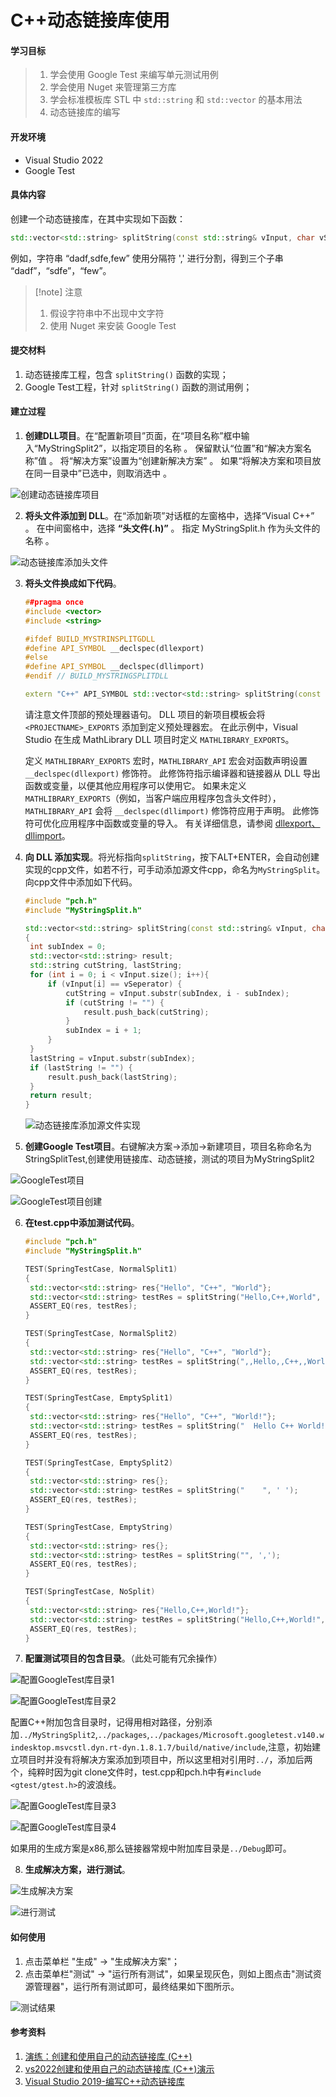 # C++动态链接库使用

#### 学习目标

>1. 学会使用 Google Test 来编写单元测试用例
>2. 学会使用 Nuget 来管理第三方库
>3. 学会标准模板库 STL 中 `std::string` 和 `std::vector` 的基本用法
>4. 动态链接库的编写



#### 开发环境

* Visual Studio 2022
* Google Test



#### 具体内容

创建一个动态链接库，在其中实现如下函数：

```cpp
std::vector<std::string> splitString(const std::string& vInput, char vSeperator);
```

 例如，字符串 “dadf,sdfe,few” 使用分隔符 ',' 进行分割，得到三个子串 “dadf”，“sdfe”，“few”。

>[!note] 注意
>
>1. 假设字符串中不出现中文字符
>2. 使用 Nuget 来安装 Google Test



#### 提交材料

1. 动态链接库工程，包含 `splitString()` 函数的实现；
2. Google Test工程，针对 `splitString()` 函数的测试用例；

#### 建立过程

1. **创建DLL项目**。在“配置新项目”页面，在“项目名称”框中输入“MyStringSplit2”，以指定项目的名称 。 保留默认“位置”和“解决方案名称”值 。 将“解决方案”设置为“创建新解决方案” 。 如果“将解决方案和项目放在同一目录中”已选中，则取消选中 。

![创建动态链接库项目](./ReadmeImgs/创建动态链接库项目.jpg)

2. **将头文件添加到 DLL**。在“添加新项”对话框的左窗格中，选择“Visual C++” 。 在中间窗格中，选择 **“头文件(.h)”** 。 指定 MyStringSplit.h 作为头文件的名称 。

![动态链接库添加头文件](./ReadmeImgs/动态链接库添加头文件.jpg)

3. **将头文件换成如下代码**。

   ```c++
   ##pragma once
   #include <vector>
   #include <string>
   
   #ifdef BUILD_MYSTRINSPLITGDLL
   #define API_SYMBOL __declspec(dllexport)
   #else
   #define API_SYMBOL __declspec(dllimport)
   #endif // BUILD_MYSTRINGSPLITDLL
   
   extern "C++" API_SYMBOL std::vector<std::string> splitString(const std::string & vInput, char vSeperator);
   ```

   请注意文件顶部的预处理器语句。 DLL 项目的新项目模板会将 `<PROJECTNAME>_EXPORTS` 添加到定义预处理器宏。 在此示例中，Visual Studio 在生成 MathLibrary DLL 项目时定义 `MATHLIBRARY_EXPORTS`。

   定义 `MATHLIBRARY_EXPORTS` 宏时，`MATHLIBRARY_API` 宏会对函数声明设置 `__declspec(dllexport)` 修饰符。 此修饰符指示编译器和链接器从 DLL 导出函数或变量，以便其他应用程序可以使用它。 如果未定义 `MATHLIBRARY_EXPORTS`（例如，当客户端应用程序包含头文件时），`MATHLIBRARY_API` 会将 `__declspec(dllimport)` 修饰符应用于声明。 此修饰符可优化应用程序中函数或变量的导入。 有关详细信息，请参阅 [dllexport、dllimport](https://learn.microsoft.com/zh-cn/cpp/cpp/dllexport-dllimport?view=msvc-170)。

4. **向 DLL 添加实现**。将光标指向`splitString`，按下ALT+ENTER，会自动创建实现的cpp文件，如若不行，可手动添加源文件cpp，命名为`MyStringSplit`。向cpp文件中添加如下代码。

   ```C++
   #include "pch.h"
   #include "MyStringSplit.h"
   
   std::vector<std::string> splitString(const std::string& vInput, char vSeperator)
   {
   	int subIndex = 0;
   	std::vector<std::string> result;
   	std::string cutString, lastString;
   	for (int i = 0; i < vInput.size(); i++){
   		if (vInput[i] == vSeperator) {
   			cutString = vInput.substr(subIndex, i - subIndex);
   			if (cutString != "") {
   				result.push_back(cutString);
   			}
   			subIndex = i + 1;
   		}
   	}
   	lastString = vInput.substr(subIndex);
   	if (lastString != "") {
   		result.push_back(lastString);
   	}
   	return result;
   }
   ```

   ![动态链接库添加源文件实现](./ReadmeImgs/动态链接库添加源文件实现.jpg)

5. **创建Google Test项目**。右键解决方案->添加->新建项目，项目名称命名为StringSplitTest,创建使用链接库、动态链接，测试的项目为MyStringSplit2

![GoogleTest项目](./ReadmeImgs/GoogleTest项目.jpg)

![GoogleTest项目创建](./ReadmeImgs/GoogleTest项目创建.jpg)

6. **在test.cpp中添加测试代码**。

   ```c++
   #include "pch.h"
   #include "MyStringSplit.h"
   
   TEST(SpringTestCase, NormalSplit1)
   {
   	std::vector<std::string> res{"Hello", "C++", "World"};
   	std::vector<std::string> testRes = splitString("Hello,C++,World", ',');
   	ASSERT_EQ(res, testRes);
   }
   
   TEST(SpringTestCase, NormalSplit2)
   {
   	std::vector<std::string> res{"Hello", "C++", "World"};
   	std::vector<std::string> testRes = splitString(",,Hello,,C++,,World,,", ',');
   	ASSERT_EQ(res, testRes);
   }
   
   TEST(SpringTestCase, EmptySplit1)
   {
   	std::vector<std::string> res{"Hello", "C++", "World!"};
   	std::vector<std::string> testRes = splitString("  Hello C++ World! ", ' ');
   	ASSERT_EQ(res, testRes);
   }
   
   TEST(SpringTestCase, EmptySplit2)
   {
   	std::vector<std::string> res{};
   	std::vector<std::string> testRes = splitString("    ", ' ');
   	ASSERT_EQ(res, testRes);
   }
   
   TEST(SpringTestCase, EmptyString)
   {
   	std::vector<std::string> res{};
   	std::vector<std::string> testRes = splitString("", ',');
   	ASSERT_EQ(res, testRes);
   }
   
   TEST(SpringTestCase, NoSplit)
   {
   	std::vector<std::string> res{"Hello,C++,World!"};
   	std::vector<std::string> testRes = splitString("Hello,C++,World!", '.');
   	ASSERT_EQ(res, testRes);
   }
   ```

7. **配置测试项目的包含目录**。（此处可能有冗余操作）

![配置GoogleTest库目录1](./ReadmeImgs/配置GoogleTest库目录1.jpg)

![配置GoogleTest库目录2](./ReadmeImgs/配置GoogleTest库目录2.jpg)

配置C++附加包含目录时，记得用相对路径，分别添加`../MyStringSplit2`,`../packages`,`../packages/Microsoft.googletest.v140.windesktop.msvcstl.dyn.rt-dyn.1.8.1.7/build/native/include`,注意，初始建立项目时并没有将解决方案添加到项目中，所以这里相对引用时`../`，添加后两个，纯粹时因为git clone文件时，test.cpp和pch.h中有`#include <gtest/gtest.h>`的波浪线。

![配置GoogleTest库目录3](./ReadmeImgs/配置GoogleTest库目录3.jpg)

![配置GoogleTest库目录4](./ReadmeImgs/配置GoogleTest库目录4.jpg)

如果用的生成方案是x86,那么链接器常规中附加库目录是`../Debug`即可。

8. **生成解决方案，进行测试**。

![生成解决方案](./ReadmeImgs/生成解决方案.jpg)

![进行测试](./ReadmeImgs/进行测试.jpg)

#### 如何使用

1. 点击菜单栏 "生成" -> "生成解决方案"；
2. 点击菜单栏"测试"  -> "运行所有测试"，如果呈现灰色，则如上图点击"测试资源管理器"，运行所有测试即可，最终结果如下图所示。

![测试结果](./ReadmeImgs/测试结果.jpg)

#### 参考资料

1. [演练：创建和使用自己的动态链接库 (C++)](https://learn.microsoft.com/zh-cn/cpp/build/walkthrough-creating-and-using-a-dynamic-link-library-cpp?view=msvc-170)
2. [vs2022创建和使用自己的动态链接库 (C++)演示](https://www.bilibili.com/video/BV1XX4y1d7L3/)
3. [Visual Studio 2019-编写C++动态链接库](https://www.bilibili.com/video/BV1k541177AS/)

